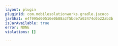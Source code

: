 ```yaml
---
layout: plugin
pluginId: com.mobilesolutionworks.gradle.jacoco
jarSha1: e4f995d00510e0b88a3f5bde7a02474c0b22ab3b
isJarAvailable: true
error: NONE
violations: []

---
```

